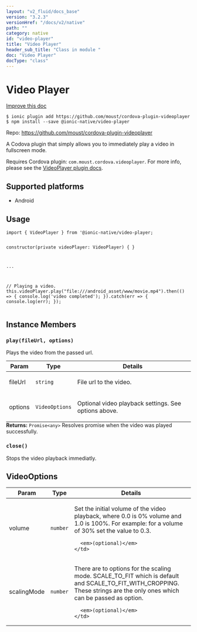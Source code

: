 ```yaml
---
layout: "v2_fluid/docs_base"
version: "3.2.3"
versionHref: "/docs/v2/native"
path: ""
category: native
id: "video-player"
title: "Video Player"
header_sub_title: "Class in module "
doc: "Video Player"
docType: "class"
---
```


<h1 class="api-title">Video Player</h1>

<a class="improve-v2-docs" href="http://github.com/driftyco/ionic-native/edit/master/src/@ionic-native/plugins/video-player/index.ts#L17">
  Improve this doc
</a>






<pre><code class="nohighlight">$ ionic plugin add https://github.com/moust/cordova-plugin-videoplayer
$ npm install --save @ionic-native/video-player
</code></pre>
<p>Repo:
  <a href="https://github.com/moust/cordova-plugin-videoplayer">
    https://github.com/moust/cordova-plugin-videoplayer
  </a>
</p>


<p>A Codova plugin that simply allows you to immediately play a video in fullscreen mode.</p>
<p>Requires Cordova plugin: <code>com.moust.cordova.videoplayer</code>. For more info, please see the <a href="https://github.com/moust/cordova-plugin-videoplayer">VideoPlayer plugin docs</a>.</p>




<h2>Supported platforms</h2>
<ul>
  <li>Android</li>
</ul>






<h2>Usage</h2>
<pre><code class="lang-typescript">import { VideoPlayer } from &#39;@ionic-native/video-player;

constructor(private videoPlayer: VideoPlayer) { }

...

// Playing a video.
this.videoPlayer.play(&quot;file:///android_asset/www/movie.mp4&quot;).then(() =&gt; {
 console.log(&#39;video completed&#39;);
}).catch(err =&gt; {
 console.log(err);
});
</code></pre>








<h2>Instance Members</h2>
<h3><a class="anchor" name="play" href="#play"></a><code>play(fileUrl,&nbsp;options)</code></h3>


Plays the video from the passed url.
<table class="table param-table" style="margin:0;">
  <thead>
  <tr>
    <th>Param</th>
    <th>Type</th>
    <th>Details</th>
  </tr>
  </thead>
  <tbody>
  <tr>
    <td>
      fileUrl</td>
    <td>
      <code>string</code>
    </td>
    <td>
      <p>File url to the video.</p>
</td>
  </tr>
  
  <tr>
    <td>
      options</td>
    <td>
      <code>VideoOptions</code>
    </td>
    <td>
      <p>Optional video playback settings. See options above.</p>
</td>
  </tr>
  </tbody>
</table>

<div class="return-value" markdown="1">
  <i class="icon ion-arrow-return-left"></i>
  <b>Returns:</b> <code>Promise&lt;any&gt;</code> Resolves promise when the video was played successfully.
</div><h3><a class="anchor" name="close" href="#close"></a><code>close()</code></h3>




Stops the video playback immediatly.









<h2><a class="anchor" name="VideoOptions" href="#VideoOptions"></a>VideoOptions</h2>

<table class="table param-table" style="margin:0;">
  <thead>
  <tr>
    <th>Param</th>
    <th>Type</th>
    <th>Details</th>
  </tr>
  </thead>
  <tbody>
  
  <tr>
    <td>
      volume
    </td>
    <td>
      <code>number</code>
    </td>
    <td>
      <p>Set the initial volume of the video playback, where 0.0 is 0% volume and 1.0 is 100%.
For example: for a volume of 30% set the value to 0.3.</p>

      <em>(optional)</em>
    </td>
  </tr>
  
  <tr>
    <td>
      scalingMode
    </td>
    <td>
      <code>number</code>
    </td>
    <td>
      <p>There are to options for the scaling mode. SCALE_TO_FIT which is default and SCALE_TO_FIT_WITH_CROPPING.
These strings are the only ones which can be passed as option.</p>

      <em>(optional)</em>
    </td>
  </tr>
  
  </tbody>
</table>





